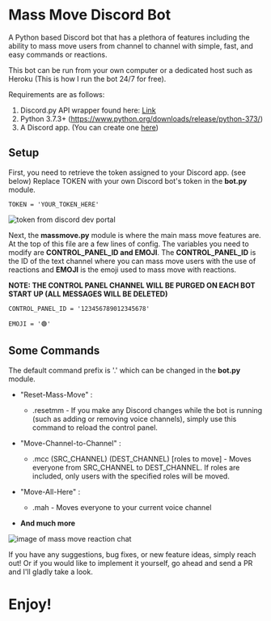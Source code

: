 # Mass Move Discord Bot
A Python based Discord bot that has a plethora of features including the ability to mass move users from channel to channel with simple, fast, and easy commands or reactions.

This bot can be run from your own computer or a dedicated host such as Heroku (This is how I run the bot 24/7 for free). 

Requirements are as follows:
1. Discord.py API wrapper found here: [Link](https://github.com/Rapptz/discord.py)
2. Python 3.7.3+ (https://www.python.org/downloads/release/python-373/)
3. A Discord app. (You can create one [here](https://discordapp.com/developers/applications/))

## Setup
First, you need to retrieve the token assigned to your Discord app. (see below)
Replace TOKEN with your own Discord bot's token in the **bot.py** module.

`TOKEN = 'YOUR_TOKEN_HERE'`

![token from discord dev portal](https://i.imgur.com/Ubh0LKy.png)

Next, the **massmove.py** module is where the main mass move features are. At the top of this file are a few lines of config. The variables you need to modify are **CONTROL_PANEL_ID and EMOJI**. The **CONTROL_PANEL_ID** is the ID of the text channel where you can mass move users with the use of reactions and **EMOJI** is the emoji used to mass move with reactions.

**NOTE: THE CONTROL PANEL CHANNEL WILL BE PURGED ON EACH BOT START UP (ALL MESSAGES WILL BE DELETED)**

`CONTROL_PANEL_ID = '123456789012345678'`

`EMOJI = '🟢'`

## Some Commands
The default command prefix is '.' which can be changed in the **bot.py** module.
* "Reset-Mass-Move" :
  * .resetmm - If you make any Discord changes while the bot is running (such as adding or removing voice channels), simply use this command to reload the control panel.
  
* "Move-Channel-to-Channel" :
  * .mcc (SRC_CHANNEL) (DEST_CHANNEL) [roles to move] -  Moves everyone from SRC_CHANNEL to DEST_CHANNEL. If roles are included, only users with the specified roles will be moved.
  
* "Move-All-Here" :
  * .mah - Moves everyone to your current voice channel 

* **And much more**

![image of mass move reaction chat](https://i.imgur.com/1ItmNWz.png)


If you have any suggestions, bug fixes, or new feature ideas, simply reach out! Or if you would like to implement it yourself, go ahead and send a PR and I'll gladly take a look.

# Enjoy!
